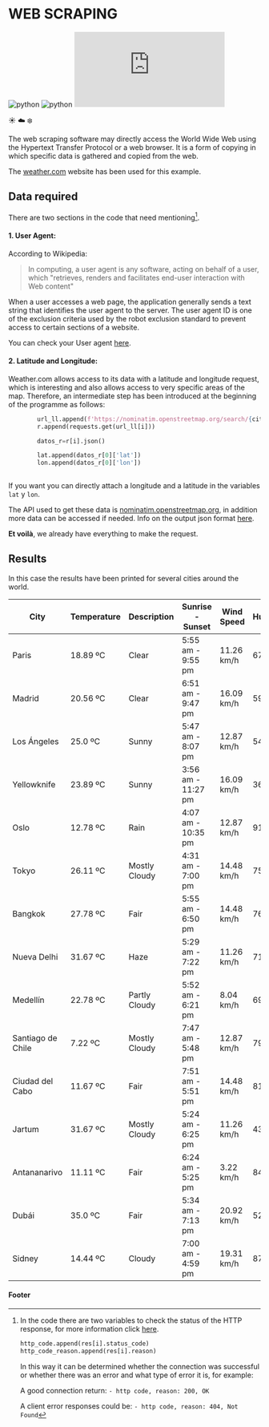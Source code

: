 # WEB SCRAPING
![python](https://img.shields.io/badge/Python-blueviolet?style=plastic&logo=python&logoColor=FFD43B)
![python](https://img.shields.io/badge/WebScraping-red?style=plastic)
![](https://badge-size.herokuapp.com/FranGarcia94/Weather-Python/main/Web%20Scraping/web_scraping.py)

:sunny: :cloud: :snowflake:

The web scraping software may directly access the World Wide Web using the Hypertext Transfer Protocol or a web browser. It is a form of copying in which specific data is gathered and copied from the web.

The [weather.com](https://weather.com/) website has been used for this example.

## Data required
There are two sections in the code that need mentioning[^note].

#### 1. User Agent:
According to Wikipedia: 
> In computing, a user agent is any software, acting on behalf of a user, which "retrieves, renders and facilitates end-user interaction with Web content"

When a user accesses a web page, the application generally sends a text string that identifies the user agent to the server. The user agent ID is one of the exclusion criteria used by the robot exclusion standard to prevent access to certain sections of a website.

You can check your User agent [here](https://www.whatismybrowser.com/es/detect/what-is-my-user-agent/).

#### 2. Latitude and Longitude:
Weather.com allows access to its data with a latitude and longitude request, which is interesting and also allows access to very specific areas of the map.
Therefore, an intermediate step has been introduced at the beginning of the programme as follows:
```python
        url_ll.append(f'https://nominatim.openstreetmap.org/search/{city[i]}?format=json')
        r.append(requests.get(url_ll[i]))

        datos_r=r[i].json()

        lat.append(datos_r[0]['lat'])
        lon.append(datos_r[0]['lon'])
        
```

If you want you can directly attach a longitude and a latitude in the variables `lat` y `lon`.

The API used to get these data is [nominatim.openstreetmap.org](https://nominatim.openstreetmap.org/), in addition more data can be accessed if needed. Info on the output json format [here](https://nominatim.org/release-docs/develop/api/Search/).

**Et voilà**, we already have everything to make the request.

## Results

In this case the results have been printed for several cities around the world.

| City              | Temperature   | Description   | Sunrise - Sunset   | Wind Speed   | Humidity   | UV Index   | Measurement Time   |
|-------------------|---------------|---------------|--------------------|--------------|------------|------------|--------------------|
| Paris             | 18.89 ºC      | Clear         | 5:55 am - 9:55 pm  | 11.26 km/h   | 67%        | 0 of 10    | 1:19 am CEST       |
| Madrid            | 20.56 ºC      | Clear         | 6:51 am - 9:47 pm  | 16.09 km/h   | 59%        | 0 of 10    | 1:18 am CEST       |
| Los Ángeles       | 25.0 ºC       | Sunny         | 5:47 am - 8:07 pm  | 12.87 km/h   | 54%        | 5 of 10    | 4:14 pm PDT        |
| Yellowknife       | 23.89 ºC      | Sunny         | 3:56 am - 11:27 pm | 16.09 km/h   | 36%        | 3 of 10    | 5:18 pm MDT        |
| Oslo              | 12.78 ºC      | Rain          | 4:07 am - 10:35 pm | 12.87 km/h   | 91%        | 0 of 10    | 1:25 am CEST       |
| Tokyo             | 26.11 ºC      | Mostly Cloudy | 4:31 am - 7:00 pm  | 14.48 km/h   | 75%        | 4 of 10    | 8:21 am JST        |
| Bangkok           | 27.78 ºC      | Fair          | 5:55 am - 6:50 pm  | 14.48 km/h   | 76%        | 0 of 10    | 6:23 am ICT        |
| Nueva Delhi       | 31.67 ºC      | Haze          | 5:29 am - 7:22 pm  | 11.26 km/h   | 71%        | 0 of 10    | 4:54 am IST        |
| Medellín          | 22.78 ºC      | Partly Cloudy | 5:52 am - 6:21 pm  | 8.04 km/h    | 69%        | 0 of 10    | 6:18 pm COT        |
| Santiago de Chile | 7.22 ºC       | Mostly Cloudy | 7:47 am - 5:48 pm  | 12.87 km/h   | 79%        | 0 of 10    | 7:20 pm CLT        |
| Ciudad del Cabo   | 11.67 ºC      | Fair          | 7:51 am - 5:51 pm  | 14.48 km/h   | 81%        | 0 of 10    | 1:17 am SAST       |
| Jartum            | 31.67 ºC      | Mostly Cloudy | 5:24 am - 6:25 pm  | 11.26 km/h   | 43%        | 0 of 10    | 1:25 am CAT        |
| Antananarivo      | 11.11 ºC      | Fair          | 6:24 am - 5:25 pm  | 3.22 km/h    | 84%        | 0 of 10    | 2:28 am EAT        |
| Dubái             | 35.0 ºC       | Fair          | 5:34 am - 7:13 pm  | 20.92 km/h   | 52%        | 0 of 10    | 3:18 am GST        |
| Sidney            | 14.44 ºC      | Cloudy        | 7:00 am - 4:59 pm  | 19.31 km/h   | 87%        | 0 of 10    | 9:21 am AEST       |


#### Footer
[^note]: 
    In the code there are two variables to check the status of the HTTP response, for more information click [here](https://developer.mozilla.org/es/docs/Web/HTTP/Status).

    ```python
    http_code.append(res[i].status_code)
    http_code_reason.append(res[i].reason)

    ```

    In this way it can be determined whether the connection was successful or whether there was an error and what type of error it is, for example:

    A good connection return:
    `- http code, reason: 200, OK`

    A client error responses could be:
    `- http code, reason: 404, Not Found`


